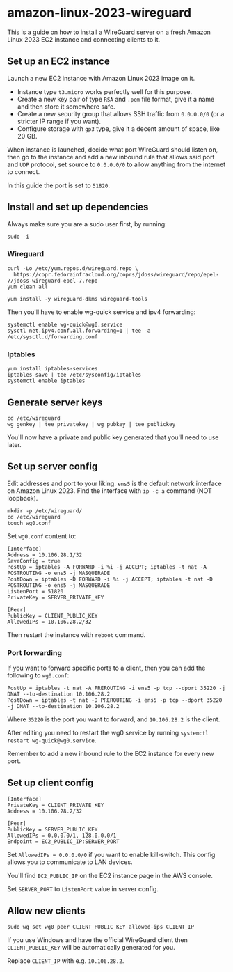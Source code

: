 # amazon-linux-2023-wireguard

This is a guide on how to install a WireGuard server on a fresh Amazon Linux 2023 EC2 instance and connecting clients to it.

## Set up an EC2 instance

Launch a new EC2 instance with Amazon Linux 2023 image on it.

- Instance type `t3.micro` works perfectly well for this purpose.
- Create a new key pair of type `RSA` and `.pem` file format, give it a name and then store it somewhere safe.
- Create a new security group that allows SSH traffic from `0.0.0.0/0` (or a stricter IP range if you want).
- Configure storage with `gp3` type, give it a decent amount of space, like 20 GB.

When instance is launched, decide what port WireGuard should listen on, then go to the instance and add a new inbound rule that allows said port and `UDP` protocol, set source to `0.0.0.0/0` to allow anything from the internet to connect.

In this guide the port is set to `51820`.

## Install and set up dependencies

Always make sure you are a sudo user first, by running:

```shell
sudo -i
```

### Wireguard

```shell
curl -Lo /etc/yum.repos.d/wireguard.repo \
  https://copr.fedorainfracloud.org/coprs/jdoss/wireguard/repo/epel-7/jdoss-wireguard-epel-7.repo
yum clean all

yum install -y wireguard-dkms wireguard-tools
```

Then you'll have to enable wg-quick service and ipv4 forwarding:

```shell
systemctl enable wg-quick@wg0.service
sysctl net.ipv4.conf.all.forwarding=1 | tee -a /etc/sysctl.d/forwarding.conf
```

### Iptables

```shell
yum install iptables-services
iptables-save | tee /etc/sysconfig/iptables
systemctl enable iptables
```

## Generate server keys

```shell
cd /etc/wireguard
wg genkey | tee privatekey | wg pubkey | tee publickey
```

You'll now have a private and public key generated that you'll need to use later.

## Set up server config

Edit addresses and port to your liking. `ens5` is the default network interface on Amazon Linux 2023. Find the interface with `ip -c a` command (NOT loopback).

```shell
mkdir -p /etc/wireguard/
cd /etc/wireguard
touch wg0.conf
```

Set `wg0.conf` content to:

```
[Interface]
Address = 10.106.28.1/32
SaveConfig = true
PostUp = iptables -A FORWARD -i %i -j ACCEPT; iptables -t nat -A POSTROUTING -o ens5 -j MASQUERADE
PostDown = iptables -D FORWARD -i %i -j ACCEPT; iptables -t nat -D POSTROUTING -o ens5 -j MASQUERADE
ListenPort = 51820
PrivateKey = SERVER_PRIVATE_KEY

[Peer]
PublicKey = CLIENT_PUBLIC_KEY
AllowedIPs = 10.106.28.2/32
```

Then restart the instance with `reboot` command.

### Port forwarding

If you want to forward specific ports to a client, then you can add the following to `wg0.conf`:

```
PostUp = iptables -t nat -A PREROUTING -i ens5 -p tcp --dport 35220 -j DNAT --to-destination 10.106.28.2
PostDown = iptables -t nat -D PREROUTING -i ens5 -p tcp --dport 35220 -j DNAT --to-destination 10.106.28.2
```

Where `35220` is the port you want to forward, and `10.106.28.2` is the client.

After editing you need to restart the wg0 service by running `systemctl restart wg-quick@wg0.service`.

Remember to add a new inbound rule to the EC2 instance for every new port.

## Set up client config

```
[Interface]
PrivateKey = CLIENT_PRIVATE_KEY
Address = 10.106.28.2/32

[Peer]
PublicKey = SERVER_PUBLIC_KEY
AllowedIPs = 0.0.0.0/1, 128.0.0.0/1
Endpoint = EC2_PUBLIC_IP:SERVER_PORT
```

Set `AllowedIPs = 0.0.0.0/0` if you want to enable kill-switch. This config allows you to communicate to LAN devices.

You'll find `EC2_PUBLIC_IP` on the EC2 instance page in the AWS console.

Set `SERVER_PORT` to `ListenPort` value in server config.

## Allow new clients

```shell
sudo wg set wg0 peer CLIENT_PUBLIC_KEY allowed-ips CLIENT_IP
```

If you use Windows and have the official WireGuard client then `CLIENT_PUBLIC_KEY` will be automatically generated for you.

Replace `CLIENT_IP` with e.g. `10.106.28.2`.
